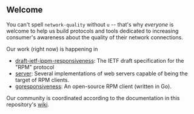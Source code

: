 ## Welcome

You can't spell `network-quality` without `u` -- that's why *everyone* is welcome to help us build protocols and tools dedicated to increasing consumer's awareness about the quality of their network connections. 

Our work (right now) is happening in 

- [draft-ietf-ippm-responsiveness](http://www.github.com/network-quality/draft-ietf-ippm-responsiveness): The IETF draft specification for the "RPM" protocol
- [server](http://www.github.com/network-quality/server): Several implementations of web servers capable of being the target of RPM clients.
- [goresponsiveness](http://www.github.com/network-quality/goresponsiveness): An open-source RPM client (written in Go).

Our community is coordinated according to the documentation in this repository's [wiki](https://github.com/network-quality/community/wiki).
